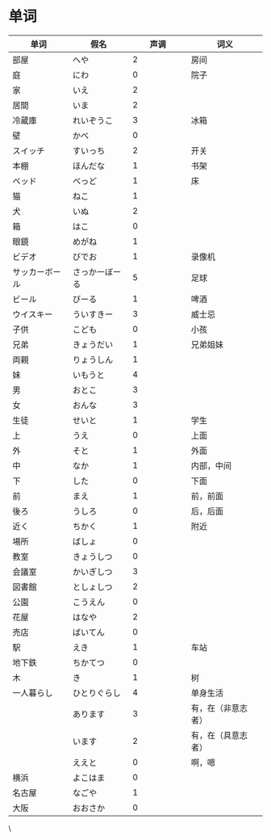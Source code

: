 # 单词

<table><thead><tr><th>单词</th><th>假名</th><th width="100">声调</th><th>词义</th></tr></thead><tbody><tr><td>部屋</td><td>へや</td><td>2</td><td>房间</td></tr><tr><td>庭</td><td>にわ</td><td>0</td><td>院子</td></tr><tr><td>家</td><td>いえ</td><td>2</td><td></td></tr><tr><td>居間</td><td>いま</td><td>2</td><td></td></tr><tr><td>冷蔵庫</td><td>れいぞうこ</td><td>3</td><td>冰箱</td></tr><tr><td>壁</td><td>かべ</td><td>0</td><td></td></tr><tr><td>スイッチ</td><td>すいっち</td><td>2</td><td>开关</td></tr><tr><td>本棚</td><td>ほんだな</td><td>1</td><td>书架</td></tr><tr><td>ベッド</td><td>べっど</td><td>1</td><td>床</td></tr><tr><td>猫</td><td>ねこ</td><td>1</td><td></td></tr><tr><td>犬</td><td>いぬ</td><td>2</td><td></td></tr><tr><td>箱</td><td>はこ</td><td>0</td><td></td></tr><tr><td>眼鏡</td><td>めがね</td><td>1</td><td></td></tr><tr><td>ビデオ</td><td>びでお</td><td>1</td><td>录像机</td></tr><tr><td>サッカーボール</td><td>さっかーぼーる</td><td>5</td><td>足球</td></tr><tr><td>ビール</td><td>びーる</td><td>1</td><td>啤酒</td></tr><tr><td>ウイスキー</td><td>ういすきー</td><td>3</td><td>威士忌</td></tr><tr><td>子供</td><td>こども</td><td>0</td><td>小孩</td></tr><tr><td>兄弟</td><td>きょうだい</td><td>1</td><td>兄弟姐妹</td></tr><tr><td>両親</td><td>りょうしん</td><td>1</td><td></td></tr><tr><td>妹</td><td>いもうと</td><td>4</td><td></td></tr><tr><td>男</td><td>おとこ</td><td>3</td><td></td></tr><tr><td>女</td><td>おんな</td><td>3</td><td></td></tr><tr><td>生徒</td><td>せいと</td><td>1</td><td>学生</td></tr><tr><td>上</td><td>うえ</td><td>0</td><td>上面</td></tr><tr><td>外</td><td>そと</td><td>1</td><td>外面</td></tr><tr><td>中</td><td>なか</td><td>1</td><td>内部，中间</td></tr><tr><td>下</td><td>した</td><td>0</td><td>下面</td></tr><tr><td>前</td><td>まえ</td><td>1</td><td>前，前面</td></tr><tr><td>後ろ</td><td>うしろ</td><td>0</td><td>后，后面</td></tr><tr><td>近く</td><td>ちかく</td><td>1</td><td>附近</td></tr><tr><td>場所</td><td>ばしょ</td><td>0</td><td></td></tr><tr><td>教室</td><td>きょうしつ</td><td>0</td><td></td></tr><tr><td>会議室</td><td>かいぎしつ</td><td>3</td><td></td></tr><tr><td>図書館</td><td>としょしつ</td><td>2</td><td></td></tr><tr><td>公園</td><td>こうえん</td><td>0</td><td></td></tr><tr><td>花屋</td><td>はなや</td><td>2</td><td></td></tr><tr><td>売店</td><td>ばいてん</td><td>0</td><td></td></tr><tr><td>駅</td><td>えき</td><td>1</td><td>车站</td></tr><tr><td>地下鉄</td><td>ちかてつ</td><td>0</td><td></td></tr><tr><td>木</td><td>き</td><td>1</td><td>树</td></tr><tr><td>一人暮らし</td><td>ひとりぐらし</td><td>4</td><td>单身生活</td></tr><tr><td></td><td>あります</td><td>3</td><td>有，在（非意志者）</td></tr><tr><td></td><td>います</td><td>2</td><td>有，在（具意志者）</td></tr><tr><td></td><td>ええと</td><td>0</td><td>啊，嗯</td></tr><tr><td>横浜</td><td>よこはま</td><td>0</td><td></td></tr><tr><td>名古屋</td><td>なごや</td><td>1</td><td></td></tr><tr><td>大阪</td><td>おおさか</td><td>0</td><td></td></tr></tbody></table>

\
